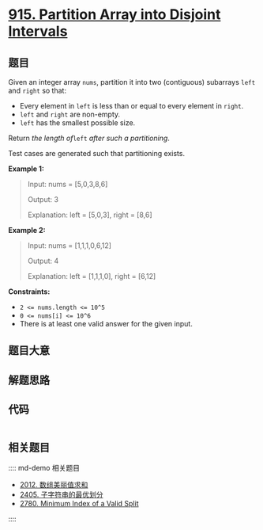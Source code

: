 # [915. Partition Array into Disjoint Intervals](https://leetcode.com/problems/partition-array-into-disjoint-intervals/)

## 题目

Given an integer array `nums`, partition it into two (contiguous) subarrays
`left` and `right` so that:

- Every element in `left` is less than or equal to every element in `right`.
- `left` and `right` are non-empty.
- `left` has the smallest possible size.

Return _the length of_`left` _after such a partitioning_.

Test cases are generated such that partitioning exists.

**Example 1:**

> Input: nums = [5,0,3,8,6]
>
> Output: 3
>
> Explanation: left = [5,0,3], right = [8,6]

**Example 2:**

> Input: nums = [1,1,1,0,6,12]
>
> Output: 4
>
> Explanation: left = [1,1,1,0], right = [6,12]

**Constraints:**

- `2 <= nums.length <= 10^5`
- `0 <= nums[i] <= 10^6`
- There is at least one valid answer for the given input.

## 题目大意

## 解题思路

## 代码

```javascript

```

## 相关题目

:::: md-demo 相关题目

- [2012. 数组美丽值求和](https://leetcode.com/problems/sum-of-beauty-in-the-array)
- [2405. 子字符串的最优划分](https://leetcode.com/problems/optimal-partition-of-string)
- [2780. Minimum Index of a Valid Split](https://leetcode.com/problems/minimum-index-of-a-valid-split)

::::
